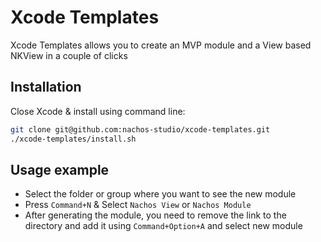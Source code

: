# Xcode Templates

Xcode Templates allows you to create an MVP module and a View based NKView in a couple of clicks

## Installation

Close Xcode & install using command line:

```sh
git clone git@github.com:nachos-studio/xcode-templates.git
./xcode-templates/install.sh
```

## Usage example

- Select the folder or group where you want to see the new module
- Press `Command+N` & Select `Nachos View` or `Nachos Module`
- After generating the module, you need to remove the link to the directory and add it using `Command+Option+A` and select new module